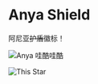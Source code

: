 # Anya Shield

阿尼亚~~护盾~~徽标！

![Anya 哇酷哇酷](https://anya.215213344.xyz/?text=%E5%93%87%E9%85%B7%E5%93%87%E9%85%B7&img=https://i.imgur.com/MIbS0oV.jpg)

![This Star](https://anya.215213344.xyz/?repo=ChenYFan/AnyaShield)